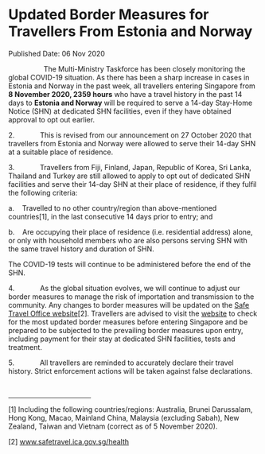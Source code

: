 <html>
    <meta http-equiv="Content-Type" content="text/html; charset=utf-8"/>
    <meta charset="utf-8"/>
    <title>Updated Border Measures for Travellers From Estonia and Norway</title>
    <body><h1>Updated Border Measures for Travellers From Estonia and Norway</h1>
    <p>Published Date: 06 Nov 2020</p> <p>&nbsp; &nbsp; &nbsp; &nbsp; &nbsp; &nbsp; &nbsp; &nbsp; &nbsp; The Multi-Ministry Taskforce has been closely monitoring the global COVID-19 situation. As there has been a sharp increase in cases in Estonia and Norway in the past week, all travellers entering Singapore from <strong>8 November 2020, 2359 hours</strong> who have a travel history in the past 14 days to <strong>Estonia and Norway</strong> will be required to serve a 14-day Stay-Home Notice (SHN) at dedicated SHN facilities, even if they have obtained approval to opt out earlier.</p><p>2.&nbsp;&nbsp;&nbsp;&nbsp;&nbsp;&nbsp;&nbsp;&nbsp;&nbsp;&nbsp;&nbsp;&nbsp; This is revised from our announcement on 27 October 2020 that travellers from Estonia and Norway were allowed to serve their 14-day SHN at a suitable place of residence.</p><p>3.&nbsp;&nbsp;&nbsp;&nbsp;&nbsp;&nbsp;&nbsp;&nbsp;&nbsp;&nbsp;&nbsp;&nbsp; Travellers from Fiji, Finland, Japan, Republic of Korea, Sri Lanka, Thailand and Turkey are still allowed to apply to opt out of dedicated SHN facilities and serve their 14-day SHN at their place of residence, if they fulfil the following criteria:</p><p>a.&nbsp;&nbsp;&nbsp; Travelled to no other country/region than above-mentioned countries[1], in the last consecutive 14 days prior to entry; and</p><p>b.&nbsp;&nbsp;&nbsp; Are occupying their place of residence (i.e. residential address) alone, or only with household members who are also persons serving SHN with the same travel history and duration of SHN.</p><p>The COVID-19 tests will continue to be administered before the end of the SHN.</p><p>4.&nbsp;&nbsp;&nbsp;&nbsp;&nbsp;&nbsp;&nbsp;&nbsp;&nbsp;&nbsp;&nbsp;&nbsp; As the global situation evolves, we will continue to adjust our border measures to manage the risk of importation and transmission to the community. Any changes to border measures will be updated on the <a href="https://www.safetravel.ica.gov.sg/health" title="" class="" target="">Safe Travel Office website</a>[2]. Travellers are advised to visit the <a href="https://www.safetravel.ica.gov.sg/health" title="" class="" target="">website</a>&nbsp;to check for the most updated border measures before entering Singapore and be prepared to be subjected to the prevailing border measures upon entry, including payment for their stay at dedicated SHN facilities, tests and treatment.</p><p>5.&nbsp;&nbsp;&nbsp;&nbsp;&nbsp;&nbsp;&nbsp;&nbsp;&nbsp;&nbsp;&nbsp;&nbsp; All travellers are reminded to accurately declare their travel history. Strict enforcement actions will be taken against false declarations.</p><div><br clear="all"><hr align="left" size="1" width="33%"><div id="ftn1"><p>[1] Including the following countries/regions: Australia, Brunei Darussalam, Hong Kong, Macao, Mainland China, Malaysia (excluding Sabah), New Zealand, Taiwan and Vietnam (correct as of 5 November 2020).</p></div><div id="ftn2"><p>[2]&nbsp;<a href="http://www.safetravel.ica.gov.sg/health">www.safetravel.ica.gov.sg/health</a></p></div></div></body>
</html>